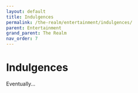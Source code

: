 ```yaml
---
layout: default
title: Indulgences
permalink: /the-realm/entertainment/indulgences/
parent: Entertainment
grand_parent: The Realm
nav_order: 7
---
```


# Indulgences

Eventually...
